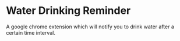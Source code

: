 # Water Drinking Reminder
 A google chrome extension which will notify you to drink water after a certain time interval.
